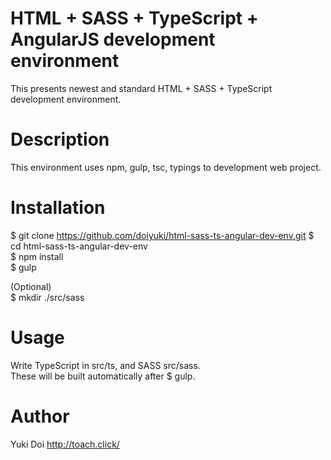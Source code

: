 # HTML + SASS + TypeScript + AngularJS development environment
This presents newest and standard HTML + SASS + TypeScript development environment.  

# Description
This environment uses npm, gulp, tsc, typings to development web project.  

# Installation
$ git clone https://github.com/doiyuki/html-sass-ts-angular-dev-env.git
$ cd html-sass-ts-angular-dev-env  
$ npm install  
$ gulp  
  
(Optional)  
$ mkdir ./src/sass  

# Usage
Write TypeScript in src/ts, and SASS src/sass.  
These will be built automatically after $ gulp.  

# Author
Yuki Doi http://toach.click/